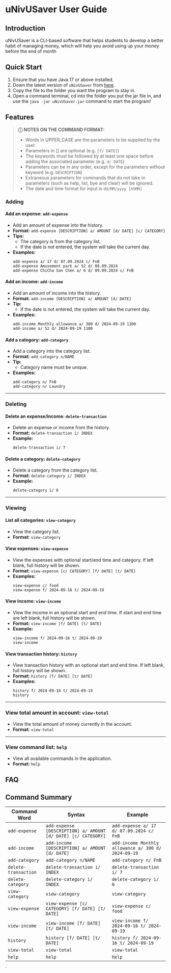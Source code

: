# uNivUSaver User Guide

## Introduction
uNivUSaver is a CLI-based software that helps students to develop a better habit of managing money, which will help you avoid using up your money before the end of month

## Quick Start
1. Ensure that you have Java 17 or above installed.
2. Down the latest version of `uNivUSaver` from [here](https://github.com/AY2425S1-CS2113-W10-4/tp/releases/tag/v1.0).
3. Copy the file to the folder you want the program to stay in.
4. Open a command terminal, cd into the folder you put the jar file in, and use the ```java -jar uNivUSaver.jar``` command to start the program!
   
## Features 
> **&#9432;** **NOTES ON THE COMMAND FORMAT:**
>- Words in UPPER_CASE are the parameters to be supplied by the user.
>- Parameters in [] are optional (e.g. `[f/ DATE]`)
>- The keywords must be followed by at least one space before adding the associated parameter (e.g. `d/ DATE`)
>- Parameters can be in any order, except for the parameters without keyword (e.g. `DESCRIPTION`)
>- Extraneous parameters for commands that do not take in parameters (such as help, list, bye and clear) will be ignored.
>- The date and time format for input is `dd/MM/yyyy [hhMM]`

### Adding
#### Add an expense: `add-expense`  
- Add an amount of expense into the history.
- **Format:** `add-expense [DESCRIPTION] a/ AMOUNT [d/ DATE] [c/ CATEGORY]`
- **Tips:**
  - The category is from the category list.
  - If the date is not entered, the system will take the current day.
- **Examples:**
  ```
  add-expense a/ 17 d/ 07.09.2024 c/ FnB
  add-expense Amusement park a/ 52 d/ 08.09.2024
  add-expense ChiCha San Chen a/ 6 d/ 09.09.2024 c/ FnB
  ```

#### Add an income: `add-income`  
- Add an amount of income into the history.
- **Format:** `add-income [DESCRIPTION] a/ AMOUNT [d/ DATE]`
- **Tip:**
  - If the date is not entered, the system will take the current day.
- **Examples:**
  ```
  add-income Monthly allowance a/ 300 d/ 2024-09-19 1100
  add-income a/ 52 d/ 2024-09-19 1100
  ```

#### Add a category: `add-category`  
- Add a category into the category list.
- **Format:** `add-category n/NAME`
- **Tip:**
  - Category name must be unique.
- **Examples:**
  ```
  add-category n/ FnB
  add-category n/ Laundry
  ```
  
---
### Deleting
#### Delete an expense/income: `delete-transaction`  
- Delete an expense or income from the history.
- **Format:** `delete-transaction i/ INDEX`
- **Example:**
  ```
  delete-transaction i/ 7
  ```

#### Delete a category: `delete-category`  
- Delete a category from the category list.
- **Format:** `delete-category i/ INDEX`
- **Example:**
  ```
  delete-category i/ 6
  ```
  
---
### Viewing

#### List all categories: `view-category`  
- View the category list.
- **Format:** `view-category`

#### View expenses: `view-expense`  
- View the expenses with optional start/end time and category. If left blank, full history will be shown.
- **Format:** `view-expense [c/ CATEGORY] [f/ DATE] [t/ DATE]`
- **Examples:**
  ```
  view-expense c/ food
  view-expense f/ 2024-09-16 t/ 2024-09-19
  ```

#### View income: `view-income`  
- View the income in an optional start and end time. If start and end time are left blank, full history will be shown.
- **Format:** `view-income [f/ DATE] [t/ DATE]`
- **Example:**
  ```
  view-income f/ 2024-09-16 t/ 2024-09-19
  view-income
  ```

#### View transaction history: `history`  
- View transaction history with an optional start and end time. If left blank, full history will be shown.
- **Format:** `history [f/ DATE] [t/ DATE]`
- **Examples:**
  ```
  history f/ 2024-09-16 t/ 2024-09-19
  history
  ```

---
### View total amount in account: `view-total`  
- View the total amount of money currently in the account.
- **Format:** `view-total`

---
### View command list: `help`  
- View all available commands in the application.
- **Format:** `help`

## FAQ

## Command Summary
| **Command Word**      | **Syntax**                                              | **Example**                                       |
|-----------------------|---------------------------------------------------------|---------------------------------------------------|
| `add-expense`         | `add-expense [DESCRIPTION] a/ AMOUNT [d/ DATE] [c/ CATEGORY]` | `add-expense a/ 17 d/ 07.09.2024 c/ FnB`             |
| `add-income`          | `add-income [DESCRIPTION] a/ AMOUNT [d/ DATE]`              | `add-income Monthly allowance a/ 300 d/ 2024-09-19` |
| `add-category`        | `add-category n/NAME`                                     | `add-category n/ FnB`                              |
| `delete-transaction`  | `delete-transaction i/ INDEX`                              | `delete-transaction i/ 7`                          |
| `delete-category`     | `delete-category i/ INDEX`                                 | `delete-category i/ 6`                             |
| `view-category`       | `view-category`                                           | `view-category`                                   |
| `view-expense`        | `view-expense [c/ CATEGORY] [f/ DATE] [t/ DATE]`             | `view-expense c/ food`                             |
| `view-income`         | `view-income [f/ DATE] [t/ DATE]`                           | `view-income f/ 2024-09-16 t/ 2024-09-19`           |
| `history`             | `history [f/ DATE] [t/ DATE]`                               | `history f/ 2024-09-16 t/ 2024-09-19`               |
| `view-total`               | `view-total`                                                   | `view-total`                                           |
| `help`                | `help`                                                    | `help`                                            |

`
